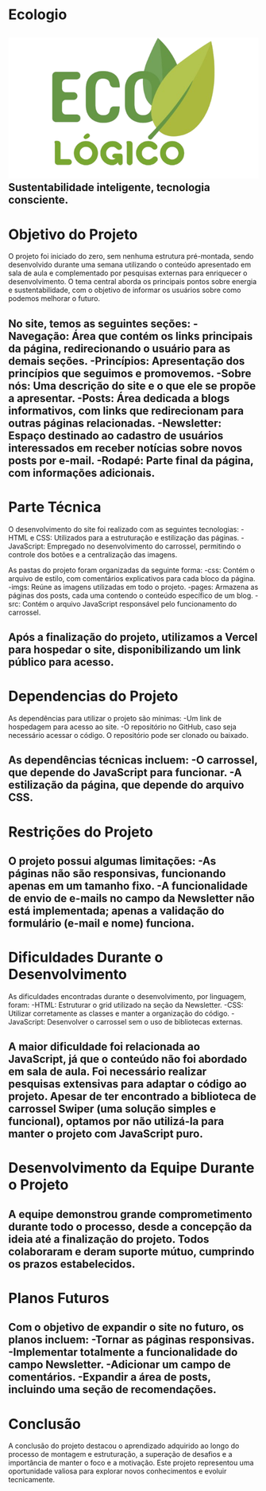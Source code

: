 # Ecologio 
![Logo do Projeto](./imgs/Logo%20principal.png)
Sustentabilidade inteligente, tecnologia consciente.
---

# Objetivo do Projeto

O projeto foi iniciado do zero, sem nenhuma estrutura pré-montada, sendo desenvolvido durante uma semana utilizando o conteúdo apresentado em sala de aula e complementado por pesquisas externas para enriquecer o desenvolvimento.
O tema central aborda os principais pontos sobre energia e sustentabilidade, com o objetivo de informar os usuários sobre como podemos melhorar o futuro.

No site, temos as seguintes seções: 
-Navegação: Área que contém os links principais da página, redirecionando o usuário para as demais seções.
-Princípios: Apresentação dos princípios que seguimos e promovemos.
-Sobre nós: Uma descrição do site e o que ele se propõe a apresentar.
-Posts: Área dedicada a blogs informativos, com links que redirecionam para outras páginas relacionadas.
-Newsletter: Espaço destinado ao cadastro de usuários interessados em receber notícias sobre novos posts por e-mail.
-Rodapé: Parte final da página, com informações adicionais.
---


# Parte Técnica
O desenvolvimento do site foi realizado com as seguintes tecnologias:
-HTML e CSS: Utilizados para a estruturação e estilização das páginas.
-JavaScript: Empregado no desenvolvimento do carrossel, permitindo o controle dos botões e a centralização das imagens.

As pastas do projeto foram organizadas da seguinte forma:
-css: Contém o arquivo de estilo, com comentários explicativos para cada bloco da página.
-imgs: Reúne as imagens utilizadas em todo o projeto.
-pages: Armazena as páginas dos posts, cada uma contendo o conteúdo específico de um blog.
-src: Contém o arquivo JavaScript responsável pelo funcionamento do carrossel.

Após a finalização do projeto, utilizamos a Vercel para hospedar o site, disponibilizando um link público para acesso.
---

# Dependencias do Projeto
As dependências para utilizar o projeto são mínimas:
-Um link de hospedagem para acesso ao site.
-O repositório no GitHub, caso seja necessário acessar o código. O repositório pode ser clonado ou baixado.

As dependências técnicas incluem:
-O carrossel, que depende do JavaScript para funcionar.
-A estilização da página, que depende do arquivo CSS.
---

# Restrições do Projeto
O projeto possui algumas limitações:
-As páginas não são responsivas, funcionando apenas em um tamanho fixo.
-A funcionalidade de envio de e-mails no campo da Newsletter não está implementada; apenas a validação do formulário (e-mail e nome) funciona.
---

# Dificuldades Durante o Desenvolvimento
As dificuldades encontradas durante o desenvolvimento, por linguagem, foram:
-HTML: Estruturar o grid utilizado na seção da Newsletter.
-CSS: Utilizar corretamente as classes e manter a organização do código.
-JavaScript: Desenvolver o carrossel sem o uso de bibliotecas externas.

A maior dificuldade foi relacionada ao JavaScript, já que o conteúdo não foi abordado em sala de aula. Foi necessário realizar pesquisas extensivas para adaptar o código ao projeto. Apesar de ter encontrado a biblioteca de carrossel Swiper (uma solução simples e funcional), optamos por não utilizá-la para manter o projeto com JavaScript puro.
---

# Desenvolvimento da Equipe Durante o Projeto
A equipe demonstrou grande comprometimento durante todo o processo, desde a concepção da ideia até a finalização do projeto. Todos colaboraram e deram suporte mútuo, cumprindo os prazos estabelecidos.
---

# Planos Futuros
Com o objetivo de expandir o site no futuro, os planos incluem:
-Tornar as páginas responsivas.
-Implementar totalmente a funcionalidade do campo Newsletter.
-Adicionar um campo de comentários.
-Expandir a área de posts, incluindo uma seção de recomendações.
---

# Conclusão
A conclusão do projeto destacou o aprendizado adquirido ao longo do processo de montagem e estruturação, a superação de desafios e a importância de manter o foco e a motivação. Este projeto representou uma oportunidade valiosa para explorar novos conhecimentos e evoluir tecnicamente.